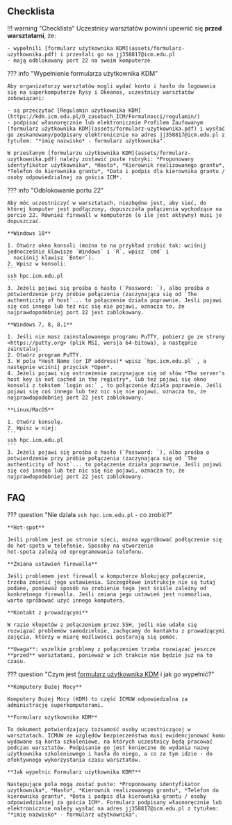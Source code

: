 ## Checklista

!!! warning "Checklista"
    Uczestnicy warsztatów powinni upewnić się **przed warsztatami**, że:

    - wypełnili [formularz użytkownika KDM](assets/formularz-uzytkownika.pdf) i przesłali go na jj358817@icm.edu.pl
    - mają odblokowany port 22 na swoim komputerze

??? info "Wypełnienie formularza użytkownika KDM"

    Aby organizatorzy warsztatów mogli wydać konto i hasło do logowania się na superkomputerze Rysy i Okeanos, uczestnicy warsztatów zobowiązani:

    - są przeczytać [Regulamin użytkownika KDM](https://kdm.icm.edu.pl/O_zasobach_ICM/Formalnosci/regulamin/)
    - podpisać własnoręcznie lub elektronicznie Profilem Zaufowanym [formularz użytkownika KDM](assets/formularz-uzytkownika.pdf) i wysłać go zeskanowany/podpisany elektronicznie na adres jj358817@icm.edu.pl z tytułem: "*imię nazwisko* - formularz użytkownika".

    W przesłanym [formularzu użytkownika KDM](assets/formularz-uzytkownika.pdf) należy zostawić puste rubryki: *Proponowany identyfikator użytkownika*, *Hasło*, *Kierownik realizowanego grantu*, *Telefon do kierownika grantu*, *Data i podpis dla kierownika grantu / osoby odpowiedzialnej za gościa ICM*.

??? info "Odblokowanie portu 22"

    Aby móc uczestniczyć w warsztatach, niezbędne jest, aby sieć, do której komputer jest podłączony, dopuszczała połączenia wychodzące na porcie 22. Również firewall w komputerze (o ile jest aktywny) musi je dopuszczać.

    **Windows 10**

    1. Otwórz okno konsoli (można to na przykład zrobić tak: wciśnij jednocześnie klawisze `Windows` i `R`, wpisz `cmd` i
      naciśnij klawisz `Enter`).
    2. Wpisz w konsoli:
    ```
    ssh hpc.icm.edu.pl
    ```
    3. Jeżeli pojawi się prośba o hasło (`Password: `), albo prośba o potwierdzenie przy próbie połączenia (zaczynająca się od `The authenticity of host`... to połączenie działa poprawnie. Jeśli pojawi się coś innego lub też nic się nie pojawi, oznacza to, że najprawdopodobniej port 22 jest zablokowany.

    **Windows 7, 8, 8.1**

    1. Jeśli nie masz zainstalowanego programu PuTTY, pobierz go ze strony <https://putty.org> (plik MSI, wersja 64-bitowa), a następnie zainstaluj.
    2. Otwórz program PuTTY.
    3. W polu *Host Name (or IP address)* wpisz `hpc.icm.edu.pl` , a następnie wciśnij przycisk *Open*.
    4. Jeżeli pojawi się ostrzeżenie zaczynające się od słów *The server's host key is not cached in the registry*, lub też pojawi się okno konsoli z tekstem `login as:` , to połączenie działa poprawnie. Jeśli pojawi się coś innego lub też nic się nie pojawi, oznacza to, że najprawdopodobniej port 22 jest zablokowany.
    
    **Linux/MacOS**

    1. Otwórz konsolę.
    2. Wpisz w niej:
    ```
    ssh hpc.icm.edu.pl
    ```
    3. Jeżeli pojawi się prośba o hasło (`Password: `), albo prośba o potwierdzenie przy próbie połączenia (zaczynająca się od `The authenticity of host`... to połączenie działa poprawnie. Jeśli pojawi się coś innego lub też nic się nie pojawi, oznacza to, że najprawdopodobniej port 22 jest zablokowany.

## FAQ

??? question "Nie działa `ssh hpc.icm.edu.pl` - co zrobić?"

    **Hot-spot**

    Jeśli problem jest po stronie sieci, można wypróbować podłączenie się do hot-spota w telefonie. Sposoby na utworzenie
    hot-spota zależą od oprogramowania telefonu.

    **Zmiana ustawień firewalla**

    Jeśli problemem jest firewall w komputerze blokujący połączenie, trzeba zmienić jego ustawienia. Szczegółowe instrukcje nie są tutaj podane, ponieważ sposób na zrobienie tego jest ściśle zależny od konkretnego firewalla. Jeśli zmiana jego ustawień jest niemożliwa, warto spróbować użyć innego komputera.

    **Kontakt z prowadzącymi**

    W razie kłopotów z połączeniem przez SSH, jeśli nie udało się rozwiązać problemów samodzielnie, zachęcamy do kontaktu z prowadzącymi zajęcia, którzy w miarę możliwości postarają się pomóc.

    **Uwaga**: wszelkie problemy z połączeniem trzeba rozwiązać jeszcze **przed** warsztatami, ponieważ w ich trakcie nie będzie już na to czasu.

??? question "Czym jest [formularz użytkownika KDM](assets/formularz-uzytkownika.pdf) i jak go wypełnić?"

    **Komputery Dużej Mocy**

    Komputery Dużej Mocy (KDM) to część ICMUW odpowiedzalna za administrację superkomputerami.

    **Formularz użytkownika KDM**

    To dokument potwierdzający tożsamość osoby uczestniczącej w warsztatach. ICMUW ze względów bezpieczeństwa musi ewidencjonować komu wydawane są konta szkoleniowe, na których uczestnicy będą pracować podczas warsztatów. Podpisanie go jest konieczne do wydania nazwy użytkownika szkoleniowego i hasła do niego, a co za tym idzie - do efektywnego wykorzystania czasu warsztatów.

    **Jak wypełnic Formularz użytkownika KDM?**

    Następujące pola mogą zostać puste: *Proponowany identyfikator użytkownika*, *Hasło*, *Kierownik realizowanego grantu*, *Telefon do kierownika grantu*, *Data i podpis dla kierownika grantu / osoby odpowiedzialnej za gościa ICM*. Formularz podpisany własnoręcznie lub elektronicznie należy wysłać na adres jj358817@icm.edu.pl z tytułem: "*imię nazwisko* - formularz użytkownika".
